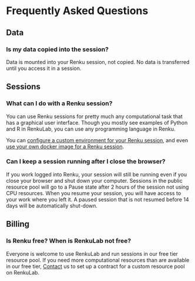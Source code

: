 # Frequently Asked Questions

## Data

### Is my data copied into the session?

Data is mounted into your Renku session, not copied. No data is transferred until you access it in a
session.

## Sessions

### What can I do with a Renku session?

You can use Renku sessions for pretty much any computational task that has a graphical user
interface. Though you mostly see examples of Python and R in RenkuLab, you can use any programming
language in Renku.  

You can [configure a custom environment for your Renku
session](10-users/60-sessions/guides/20-create-environment-with-custom-packages-installed.md), and
even [ use your own docker image for a Renku
session](10-users/60-sessions/guides/45-use-your-own-docker-image-for-renku-session.md).

### Can I keep a session running after I close the browser?

If you work logged into Renku, your session will still be running even if you close your browser and
shut down your computer. Sessions in the public resource pool will go to a Pause state after 2 hours
of the session not using CPU resources. When you resume your session, you will have access to your
work where you left it. A paused session that is not resumed before 14 days will be automatically
shut-down. 

## Billing

### Is Renku free? When is RenkuLab not free?

Everyone is welcome to use RenkuLab and run sessions in our free tier resource pool. If you need
more computational resources than are available in our free tier,
[Contact](/docs/users/community) us to set up a
contract for a custom resource pool on RenkuLab.
